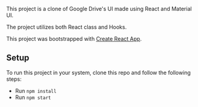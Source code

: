 This project is a clone of Google Drive's UI made using React and Material UI.

The project utilizes both React class and Hooks.

This project was bootstrapped with [Create React App](https://github.com/facebook/create-react-app).

## Setup
To run this project in your system, clone this repo and follow the following steps:
- Run `npm install`
- Run `npm start`

